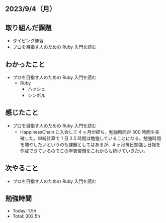 ## 2023/9/4（月）

## 取り組んだ課題

- タイピング練習
- プロを目指す人のための Ruby 入門を読む

## わかったこと

- プロを目指す人のための Ruby 入門を読む
  - Ruby
    - ハッシュ
    - シンボル

## 感じたこと

- プロを目指す人のための Ruby 入門を読む
  - HappinessChain に入会して 4 ヶ月が経ち、勉強時間が 300 時間を突破した。単純計算で 1 日 2.5 時間は勉強していることになる。勉強時間を増やしたいというのも課題としてはあるが、4 ヶ月毎日勉強し日報を作成できているのでこの学習習慣をこれからも続けていきたい。

## 次やること

- プロを目指す人のための Ruby 入門を読む

## 勉強時間

- Today: 1.5h
- Total: 302.5h
